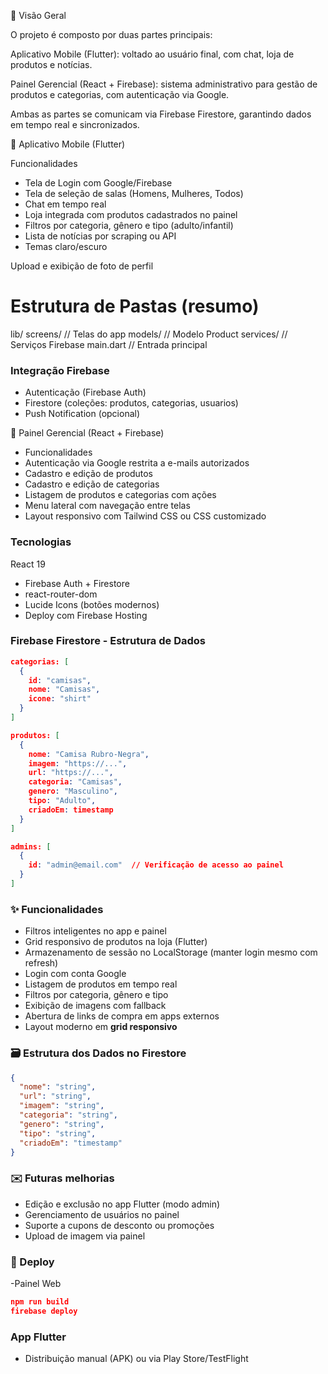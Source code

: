 🚀 Visão Geral

O projeto é composto por duas partes principais:

Aplicativo Mobile (Flutter): voltado ao usuário final, com chat, loja de produtos e notícias.

Painel Gerencial (React + Firebase): sistema administrativo para gestão de produtos e categorias, com autenticação via Google.

Ambas as partes se comunicam via Firebase Firestore, garantindo dados em tempo real e sincronizados.

📱 Aplicativo Mobile (Flutter)

Funcionalidades

- Tela de Login com Google/Firebase
- Tela de seleção de salas (Homens, Mulheres, Todos)
- Chat em tempo real
- Loja integrada com produtos cadastrados no painel
- Filtros por categoria, gênero e tipo (adulto/infantil)
- Lista de notícias por scraping ou API
- Temas claro/escuro
  

Upload e exibição de foto de perfil

# Estrutura de Pastas (resumo)
lib/
  screens/            // Telas do app
  models/             // Modelo Product
  services/           // Serviços Firebase
  main.dart           // Entrada principal

### Integração Firebase

- Autenticação (Firebase Auth)
- Firestore (coleções: produtos, categorias, usuarios)
- Push Notification (opcional)

📅 Painel Gerencial (React + Firebase)

- Funcionalidades
- Autenticação via Google restrita a e-mails autorizados
- Cadastro e edição de produtos
- Cadastro e edição de categorias
- Listagem de produtos e categorias com ações
- Menu lateral com navegação entre telas
- Layout responsivo com Tailwind CSS ou CSS customizado
### Tecnologias

React 19
- Firebase Auth + Firestore
- react-router-dom
- Lucide Icons (botões modernos)
- Deploy com Firebase Hosting

### Firebase Firestore - Estrutura de Dados
```json
categorias: [
  {
    id: "camisas",
    nome: "Camisas",
    icone: "shirt"
  }
]

produtos: [
  {
    nome: "Camisa Rubro-Negra",
    imagem: "https://...",
    url: "https://...",
    categoria: "Camisas",
    genero: "Masculino",
    tipo: "Adulto",
    criadoEm: timestamp
  }
]

admins: [
  {
    id: "admin@email.com"  // Verificação de acesso ao painel
  }
]
```

### ✨ Funcionalidades
- Filtros inteligentes no app e painel
- Grid responsivo de produtos na loja (Flutter)
- Armazenamento de sessão no LocalStorage (manter login mesmo com refresh)
- Login com conta Google
- Listagem de produtos em tempo real
- Filtros por categoria, gênero e tipo
- Exibição de imagens com fallback
- Abertura de links de compra em apps externos
- Layout moderno em **grid responsivo**

### 🗃️ Estrutura dos Dados no Firestore

```json
{
  "nome": "string",
  "url": "string",
  "imagem": "string",
  "categoria": "string",
  "genero": "string",
  "tipo": "string",
  "criadoEm": "timestamp"
}
```
### ✉️ Futuras melhorias
- Edição e exclusão no app Flutter (modo admin)
- Gerenciamento de usuários no painel
- Suporte a cupons de desconto ou promoções
- Upload de imagem via painel

### 💾 Deploy

-Painel Web
```json
npm run build
firebase deploy
```
### App Flutter
- Distribuição manual (APK) ou via Play Store/TestFlight
